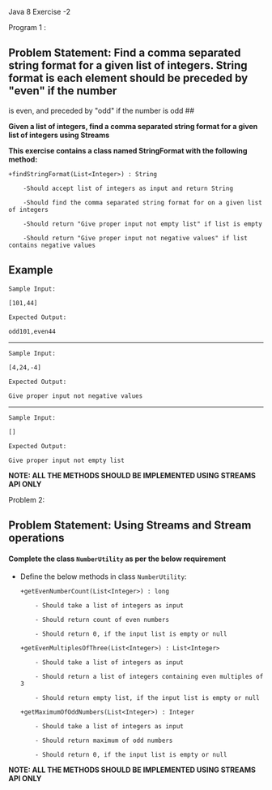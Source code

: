 Java 8 Exercise -2

Program 1 : 

## Problem Statement: Find a comma separated string format for a given list of integers. String format is each element should be preceded by "even" if the number 

is even, and preceded by "odd" if the number is odd  ##

**Given a list of integers, find a comma separated string format for a given list of integers using Streams**

**This exercise contains a class named StringFormat with the following method:**

    +findStringFormat(List<Integer>) : String 

        -Should accept list of integers as input and return String

        -Should find the comma separated string format for on a given list of integers

        -Should return "Give proper input not empty list" if list is empty

        -Should return "Give proper input not negative values" if list contains negative values

## Example

    Sample Input:

    [101,44]
    
    Expected Output:   

    odd101,even44

--------------------------------------------------------

    Sample Input:

    [4,24,-4]
    
    Expected Output:

    Give proper input not negative values

--------------------------------------------------------

    Sample Input:

    []

    Expected Output:

    Give proper input not empty list

**NOTE: ALL THE METHODS SHOULD BE IMPLEMENTED USING STREAMS API ONLY** 


Problem 2:

## Problem Statement: Using Streams and Stream operations

#### Complete the class `NumberUtility` as per the below requirement
   
-   Define the below methods in class `NumberUtility`:
    
        +getEvenNumberCount(List<Integer>) : long     

            - Should take a list of integers as input

            - Should return count of even numbers

            - Should return 0, if the input list is empty or null
    
        +getEvenMultiplesOfThree(List<Integer>) : List<Integer>     

            - Should take a list of integers as input

            - Should return a list of integers containing even multiples of 3

            - Should return empty list, if the input list is empty or null                        
  
        +getMaximumOfOddNumbers(List<Integer>) : Integer    

            - Should take a list of integers as input

            - Should return maximum of odd numbers

            - Should return 0, if the input list is empty or null
            
**NOTE: ALL THE METHODS SHOULD BE IMPLEMENTED USING STREAMS API ONLY** 

